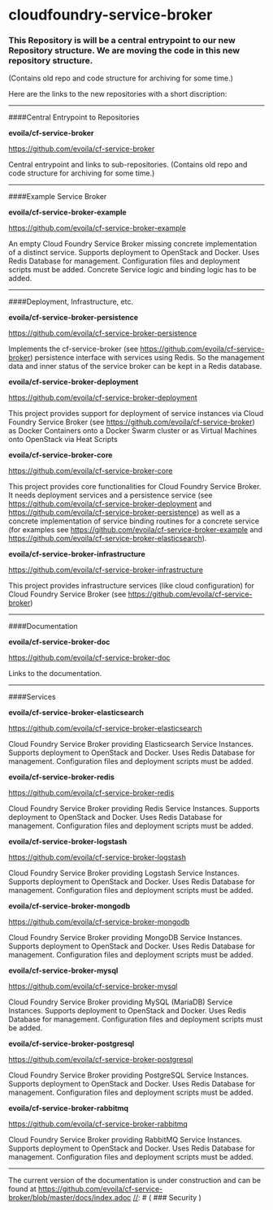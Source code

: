 cloudfoundry-service-broker
===========================
### This Repository is will be a central entrypoint to our new Repository structure. We are moving the code in this new repository structure. 
(Contains old repo and code structure for archiving for some time.)

Here are the links to the new repositories with a short discription:

---------------------------------

####Central Entrypoint to Repositories


__evoila/cf-service-broker__

https://github.com/evoila/cf-service-broker

Central entrypoint and links to sub-repositories. (Contains old repo and code structure for archiving for some time.)

---------------------------------------

####Example Service Broker


__evoila/cf-service-broker-example__

https://github.com/evoila/cf-service-broker-example

An empty Cloud Foundry Service Broker missing concrete implementation of a distinct service. Supports deployment to OpenStack and Docker. Uses Redis Database for management. Configuration files and deployment scripts must be added. Concrete Service logic and binding logic has to be added.

-----------------------------------

####Deployment, Infrastructure, etc.


__evoila/cf-service-broker-persistence__

https://github.com/evoila/cf-service-broker-persistence

Implements the cf-service-broker (see https://github.com/evoila/cf-service-broker) persistence interface with services using Redis. So the management data and inner status of the service broker can be kept in a Redis database.


__evoila/cf-service-broker-deployment__

https://github.com/evoila/cf-service-broker-deployment

This project provides support for deployment of service instances via Cloud Foundry Service Broker (see https://github.com/evoila/cf-service-broker) as Docker Containers onto a Docker Swarm cluster or as Virtual Machines onto OpenStack via Heat Scripts


__evoila/cf-service-broker-core__

https://github.com/evoila/cf-service-broker-core

This project provides core functionalities for Cloud Foundry Service Broker. It needs deployment services and a persistence service (see https://github.com/evoila/cf-service-broker-deployment and https://github.com/evoila/cf-service-broker-persistence) as well as a concrete implementation of service binding routines for a concrete service (for examples see https://github.com/evoila/cf-service-broker-example and https://github.com/evoila/cf-service-broker-elasticsearch).


__evoila/cf-service-broker-infrastructure__

https://github.com/evoila/cf-service-broker-infrastructure

This project provides infrastructure services (like cloud configuration) for Cloud Foundry Service Broker (see https://github.com/evoila/cf-service-broker)

---------------------------------

####Documentation


__evoila/cf-service-broker-doc__

https://github.com/evoila/cf-service-broker-doc

Links to the documentation.

-------------------------------

####Services


__evoila/cf-service-broker-elasticsearch__

https://github.com/evoila/cf-service-broker-elasticsearch

Cloud Foundry Service Broker providing Elasticsearch Service Instances. Supports deployment to OpenStack and Docker. Uses Redis Database for management. Configuration files and deployment scripts must be added.


__evoila/cf-service-broker-redis__

https://github.com/evoila/cf-service-broker-redis

Cloud Foundry Service Broker providing Redis Service Instances. Supports deployment to OpenStack and Docker. Uses Redis Database for management. Configuration files and deployment scripts must be added.

__evoila/cf-service-broker-logstash__

https://github.com/evoila/cf-service-broker-logstash

Cloud Foundry Service Broker providing Logstash Service Instances. Supports deployment to OpenStack and Docker. Uses Redis Database for management. Configuration files and deployment scripts must be added.

__evoila/cf-service-broker-mongodb__

https://github.com/evoila/cf-service-broker-mongodb

Cloud Foundry Service Broker providing MongoDB Service Instances. Supports deployment to OpenStack and Docker. Uses Redis Database for management. Configuration files and deployment scripts must be added.

__evoila/cf-service-broker-mysql__

https://github.com/evoila/cf-service-broker-mysql

Cloud Foundry Service Broker providing MySQL (MariaDB) Service Instances. Supports deployment to OpenStack and Docker. Uses Redis Database for management. Configuration files and deployment scripts must be added.

__evoila/cf-service-broker-postgresql__

https://github.com/evoila/cf-service-broker-postgresql

Cloud Foundry Service Broker providing PostgreSQL Service Instances. Supports deployment to OpenStack and Docker. Uses Redis Database for management. Configuration files and deployment scripts must be added.

__evoila/cf-service-broker-rabbitmq__

https://github.com/evoila/cf-service-broker-rabbitmq

Cloud Foundry Service Broker providing RabbitMQ Service Instances. Supports deployment to OpenStack and Docker. Uses Redis Database for management. Configuration files and deployment scripts must be added.

------------------------

The current version of the documentation is under construction and can be found at https://github.com/evoila/cf-service-broker/blob/master/docs/index.adoc
[//]: #  ( ### Security )

[//]: #  ( When you register your broker with the cloud controller, you are prompted to enter a username and password.  This is used by the broker to verify requests. )

[//]: #  ( By default, the broker uses Spring Security to protect access to resources. The username and password are stored in: `/src/main/java/com/pivotal/cf/config/security/CustomSecurityConfiguration`. The password is not yet encrypted or stored in a database. For large infrastructure I recommend the usage of a Spring Security LDAP binding or other SSO implementations. If you have questions regarding that, feel free to contact me. )

[//]: #  ( ### Testing )

[//]: #  ( Integration tests are included to test the controllers.  You are responsible for testing your service implementation.  )

[//]: #  ( - Initial draft of RestTemplate endpoint tests. )

[//]: #  ( ### Model Notes )

[//]: #  ( - The model is for the REST/Controller level.  It can be extended as needed. )
[//]: #  ( - All models explicitly define serialization field names. )

[//]: #  ( ## To Do )

[//]: #  ( * More integration testing around expected data input and output )
[//]: #  ( * Version headers )
[//]: #  ( * Integrate w/ NATS to allow this war to be deployed with Bosh )
[//]: #  ( * Create a Bosh release )
[//]: #  ( * Separate integration project to test broker endpoints )

